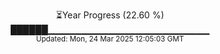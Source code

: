 <p align="center">
⏳Year Progress (22.60 %)<br>
██████▁▁▁▁▁▁▁▁▁▁▁▁▁▁▁▁▁▁▁▁▁▁▁▁ <br>
<sub>Updated: Mon, 24 Mar 2025 12:05:03 GMT</sub>
</p>

